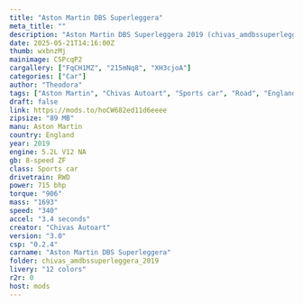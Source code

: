 ```yaml
---
title: "Aston Martin DBS Superleggera"
meta_title: ""
description: "Aston Martin DBS Superleggera 2019 (chivas_amdbssuperleggera_2019) by Chivas Autoart"
date: 2025-05-21T14:16:00Z
thumb: wxbnzMj
mainimage: CSPcqP2
cargallery: ["FqCH1MZ", "215mNq8", "XH3cjoA"]
categories: ["Car"]
author: "Theodora"
tags: ["Aston Martin", "Chivas Autoart", "Sports car", "Road", "England", "2019"]
draft: false
link: https://mods.to/hoCW682ed11d6eeee
zipsize: "89 MB"
manu: Aston Martin
country: England
year: 2019
engine: 5.2L V12 NA
gb: 8-speed ZF
class: Sports car
drivetrain: RWD
power: 715 bhp 
torque: "906"
mass: "1693"
speed: "340"
accel: "3.4 seconds"
creator: "Chivas Autoart"
version: "3.0"
csp: "0.2.4"
carname: "Aston Martin DBS Superleggera"
folder: chivas_amdbssuperleggera_2019
livery: "12 colors"
r2r: 0
host: mods
---
```

